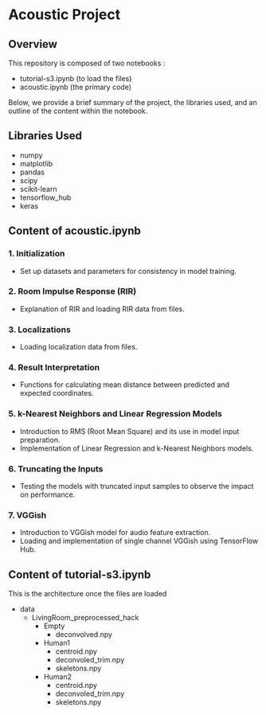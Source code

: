 # Acoustic Project

## Overview

This repository is composed of two notebooks :
- tutorial-s3.ipynb (to load the files)
- acoustic.ipynb (the primary code)



Below, we provide a brief summary of the project, the libraries used, and an outline of the content within the notebook.
## Libraries Used

- numpy
- matplotlib
- pandas
- scipy
- scikit-learn
- tensorflow_hub
- keras



## Content of acoustic.ipynb

### 1. Initialization

- Set up datasets and parameters for consistency in model training.

### 2. Room Impulse Response (RIR)

- Explanation of RIR and loading RIR data from files.

### 3. Localizations

- Loading localization data from files.

### 4. Result Interpretation

- Functions for calculating mean distance between predicted and expected coordinates.

### 5. k-Nearest Neighbors and Linear Regression Models

- Introduction to RMS (Root Mean Square) and its use in model input preparation.
- Implementation of Linear Regression and k-Nearest Neighbors models.

### 6. Truncating the Inputs

- Testing the models with truncated input samples to observe the impact on performance.

### 7. VGGish

- Introduction to VGGish model for audio feature extraction.
- Loading and implementation of single channel VGGish using TensorFlow Hub.



## Content of tutorial-s3.ipynb
This is the architecture once the files are loaded
* data
  * LivingRoom_preprocessed_hack
    * Empty
        * deconvolved.npy
    * Human1
        * centroid.npy
        * deconvoled_trim.npy
        * skeletons.npy
    * Human2
        * centroid.npy
        * deconvoled_trim.npy
        * skeletons.npy
